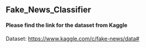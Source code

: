 ## Fake_News_Classifier
#### Please find the link for the dataset from Kaggle
Dataset: https://www.kaggle.com/c/fake-news/data#
